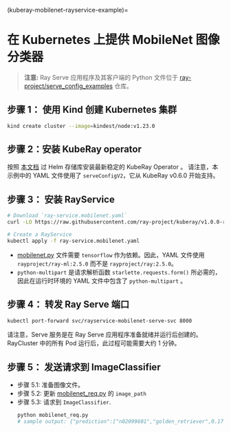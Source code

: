 (kuberay-mobilenet-rayservice-example)=

# 在 Kubernetes 上提供 MobileNet 图像分类器

> **注意:** Ray Serve 应用程序及其客户端的 Python 文件位于 [ray-project/serve_config_examples](https://github.com/ray-project/serve_config_examples) 仓库。

## 步骤 1： 使用 Kind 创建 Kubernetes 集群

```sh
kind create cluster --image=kindest/node:v1.23.0
```

## 步骤 2：安装 KubeRay operator

按照 [本文档](kuberay-operator-deploy) 过 Helm 存储库安装最新稳定的 KubeRay Operator 。
请注意，本示例中的 YAML 文件使用了 `serveConfigV2`，它从 KubeRay v0.6.0 开始支持。

## 步骤 3： 安装 RayService

```sh
# Download `ray-service.mobilenet.yaml`
curl -LO https://raw.githubusercontent.com/ray-project/kuberay/v1.0.0-rc.0/ray-operator/config/samples/ray-service.mobilenet.yaml

# Create a RayService
kubectl apply -f ray-service.mobilenet.yaml
```

* [mobilenet.py](https://github.com/ray-project/serve_config_examples/blob/master/mobilenet/mobilenet.py) 文件需要 `tensorflow` 作为依赖。因此，YAML 文件使用 `rayproject/ray-ml:2.5.0` 而不是 `rayproject/ray:2.5.0`。
* `python-multipart` 是请求解析函数 `starlette.requests.form()` 所必需的，因此在运行时环境的 YAML 文件中包含了 `python-multipart` 。

## 步骤 4： 转发 Ray Serve 端口

```sh
kubectl port-forward svc/rayservice-mobilenet-serve-svc 8000
```

请注意，Serve 服务是在 Ray Serve 应用程序准备就绪并运行后创建的。RayCluster 中的所有 Pod 运行后，此过程可能需要大约 1 分钟。

## 步骤 5： 发送请求到 ImageClassifier

* 步骤 5.1: 准备图像文件。
* 步骤 5.2: 更新 [mobilenet_req.py](https://github.com/ray-project/serve_config_examples/blob/master/mobilenet/mobilenet_req.py) 的 `image_path`
* 步骤 5.3: 请求到 `ImageClassifier`.
  ```sh
  python mobilenet_req.py
  # sample output: {"prediction":["n02099601","golden_retriever",0.17944198846817017]}
  ```
